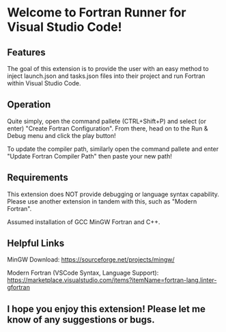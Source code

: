 # Welcome to Fortran Runner for Visual Studio Code!

## Features

The goal of this extension is to provide the user with an easy method to inject launch.json and tasks.json files into their project and run Fortran within Visual Studio Code.

## Operation

Quite simply, open the command pallete (CTRL+Shift+P) and select (or enter) "Create Fortran Configuration". From there, head on to the Run & Debug menu and click the play button!

To update the compiler path, similarly open the command pallete and enter "Update Fortran Compiler Path" then paste your new path!

## Requirements

This extension does NOT provide debugging or language syntax capability. Please use another extension in tandem with this, such as "Modern Fortran".

Assumed installation of GCC MinGW Fortran and C++.

## Helpful Links

MinGW Download: https://sourceforge.net/projects/mingw/

Modern Fortran (VSCode Syntax, Language Support): https://marketplace.visualstudio.com/items?itemName=fortran-lang.linter-gfortran

## I hope you enjoy this extension! Please let me know of any suggestions or bugs.
